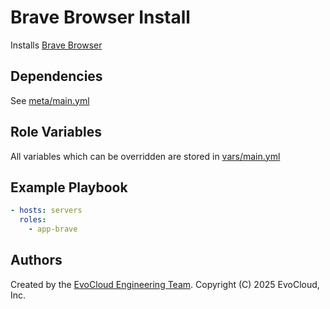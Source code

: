 Brave Browser Install
=====

Installs [Brave Browser](https://brave.com/linux/m/)

Dependencies
------------

See [meta/main.yml](meta/main.yml)

Role Variables
--------------

All variables which can be overridden are stored in [vars/main.yml](vars/main.yml)

Example Playbook
----------------

```yml
- hosts: servers
  roles:
    - app-brave
```

Authors
------------------

Created by the [EvoCloud Engineering Team](https://evocloud.dev). Copyright (C) 2025 EvoCloud, Inc.
